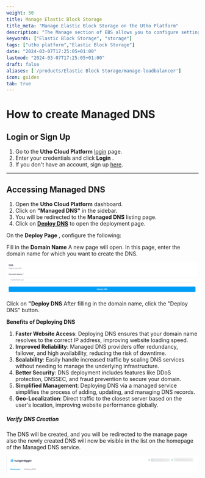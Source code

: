 ```yaml
---
weight: 30
title: Manage Elastic Block Storage
title_meta: "Manage Elastic Block Storage on the Utho Platform"
description: "The Manage section of EBS allows you to configure settings, resize volumes, attach or detach them from instances, and destroy volumes when no longer needed."
keywords: ["Elastic Block Storage", "storage"]
tags: ["utho platform","Elastic Block Storage"]
date: "2024-03-07T17:25:05+01:00"
lastmod: "2024-03-07T17:25:05+01:00"
draft: false 
aliases: ['/products/Elastic Block Storage/manage-loadbalancer']
icon: guides
tab: true
---
```

# **How to create Managed DNS**

## **Login or Sign Up**

1. Go to the **Utho Cloud Platform** [login](https://console.utho.com/login) page.
2. Enter your credentials and click  **Login** .
3. If you don't have an account, sign up [here](https://console.utho.com/signup).

---

## **Accessing Managed DNS**

1. Open the **Utho Cloud Platform** dashboard.
2. Click on **"Managed DNS"** in the sidebar.
3. You will be redirected to the **Managed DNS** listing page.
4. Click on **[Deploy DNS](https://console.utho.com/dns/deploy "E")** to open the deployment page.

On the  **Deploy Page** , configure the following:

Fill in the **Domain Name**  A new page will open. In this page, enter the domain name for which you want to create the DNS.

![1743751430228](image/index/1743751430228.png)

Click on **"Deploy DNS**   After filling in the domain name, click the "Deploy DNS" button.

**Benefits of Deploying DNS**

1. **Faster Website Access**: Deploying DNS ensures that your domain name resolves to the correct IP address, improving website loading speed.
2. **Improved Reliability**: Managed DNS providers offer redundancy, failover, and high availability, reducing the risk of downtime.
3. **Scalability**: Easily handle increased traffic by scaling DNS services without needing to manage the underlying infrastructure.
4. **Better Security**: DNS deployment includes features like DDoS protection, DNSSEC, and fraud prevention to secure your domain.
5. **Simplified Management**: Deploying DNS via a managed service simplifies the process of adding, updating, and managing DNS records.
6. **Geo-Localization**: Direct traffic to the closest server based on the user's location, improving website performance globally.

##### **Verify DNS Creation**

The DNS will be created, and you will be redirected  to the manage page also the newly created DNS will now be visible in the list on the homepage of the Managed DNS service.

![1743751485008](image/index/1743751485008.png)
